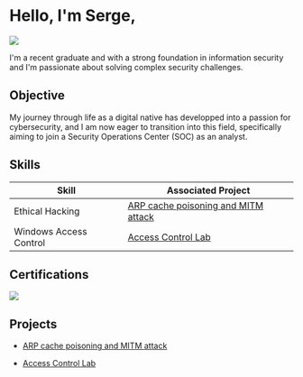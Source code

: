 # Hello, I'm Serge,
<a href="https://linkedin.com/in/biriteye"><img src="https://img.shields.io/badge/-LinkedIn-0072b1?&style=for-the-badge&logo=linkedin&logoColor=white" /></a>


I'm a recent graduate and with a strong foundation in information security and I'm passionate about solving complex security challenges.

## Objective

My journey through life as a digital native has developped into a passion for cybersecurity, and I am now eager to transition into this field, specifically aiming to join a Security Operations Center (SOC) as an analyst.

## Skills

| Skill                                         | Associated Project         |
|-----------------------------------------------|----------------------------|
| Ethical Hacking          |<a href="https://github.com/Biriteye/Ethical-Hacking-Lab/blob/main/ARP%20cache%20poisoning%20and%20MITM%20attacks.md">ARP cache poisoning and MITM attack</a>|
| Windows Access Control                        | <a href="https://github.com/Biriteye/Windows-Access-Control-Labs/blob/main/Access%20Control.md">Access Control Lab</a>|
## Certifications
<div>
<img src="https://img.shields.io/badge/-Security%2B-FF0000?&style=for-the-badge&logo=CompTIA&logoColor=white" />
</div>

## Projects
- <a href="https://github.com/Biriteye/Ethical-Hacking-Lab/blob/main/ARP%20cache%20poisoning%20and%20MITM%20attacks.md">ARP cache poisoning and MITM attack</a>

- <a href="https://github.com/Biriteye/Windows-Access-Control-Labs/blob/main/Access%20Control.md">Access Control Lab</a>
